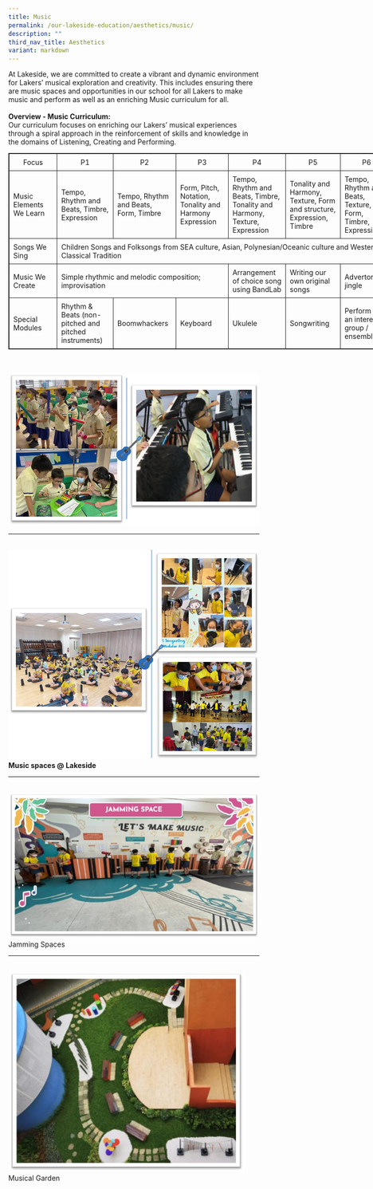 ```yaml
---
title: Music
permalink: /our-lakeside-education/aesthetics/music/
description: ""
third_nav_title: Aesthetics
variant: markdown
---
```

At Lakeside, we are committed to create a vibrant and dynamic environment for Lakers’
musical exploration and creativity. This includes ensuring there are music spaces and
opportunities in our school for all Lakers to make music and perform as well as an
enriching Music curriculum for all.<br><br>
<b>Overview - Music Curriculum:</b><br>
Our curriculum focuses on enriching our Lakers’ musical experiences through a spiral
approach in the reinforcement of skills and knowledge in the domains of Listening, Creating and Performing.

<table style="border: 1px solid rgb(42, 42, 42); width: 773px;">
<tbody class="" style="margin: 0px; outline: 0px; padding: 0px;">
<tr>
<td width="128" style="padding: 8px; text-align: center; vertical-align: middle; border: 1px solid rgb(42, 42, 42);">Focus</td>
<td width="128" style="padding: 8px; text-align: center; vertical-align: middle; border: 1px solid rgb(42, 42, 42);">P1</td>
<td width="128" style="padding: 8px; text-align: center; vertical-align: middle; border: 1px solid rgb(42, 42, 42);">P2</td>
<td width="128" style="padding: 8px; text-align: center; vertical-align: middle; border: 1px solid rgb(42, 42, 42);">P3</td>
<td width="128" style="padding: 8px; text-align: center; vertical-align: middle; border: 1px solid rgb(42, 42, 42);">P4</td>
<td width="128" style="padding: 8px; text-align: center; vertical-align: middle; border: 1px solid rgb(42, 42, 42);">P5</td>
<td width="128" style="padding: 8px; text-align: center; vertical-align: middle; border: 1px solid rgb(42, 42, 42);">P6</td>
</tr>
<tr>
<td width="128" style="padding: 8px; vertical-align: middle; border: 1px solid rgb(42, 42, 42);">Music Elements We Learn</td>
<td width="128" style="padding: 8px; vertical-align: middle; border: 1px solid rgb(42, 42, 42);">Tempo, Rhythm and Beats, Timbre, Expression </td>
<td width="128" style="padding: 8px; vertical-align: middle; border: 1px solid rgb(42, 42, 42);">Tempo, Rhythm and Beats, Form, Timbre</td>
<td width="128" style="padding: 8px; vertical-align: middle; border: 1px solid rgb(42, 42, 42);">Form, Pitch, Notation, Tonality and Harmony Expression</td>
<td width="128" style="padding: 8px; vertical-align: middle; border: 1px solid rgb(42, 42, 42);">Tempo, Rhythm and Beats, Timbre, Tonality and Harmony, Texture, Expression</td>
<td width="128" style="padding: 8px; vertical-align: middle; border: 1px solid rgb(42, 42, 42);">Tonality and Harmony, Texture, Form and structure, Expression, Timbre</td>
<td width="128" style="padding: 8px; vertical-align: middle; border: 1px solid rgb(42, 42, 42);">Tempo, Rhythm and Beats, Texture, Form, Timbre, Expression</td>
</tr>
<tr>
<td width="128" style="padding: 8px; vertical-align: middle; border: 1px solid rgb(42, 42, 42);">Songs We Sing</td>
<td width="128" colspan="6" style="padding: 8px; vertical-align: middle; border: 1px solid rgb(42, 42, 42);">Children Songs and Folksongs from SEA culture, Asian, Polynesian/Oceanic culture and Western Classical Tradition</td>
</tr>
<tr>
<td width="128" style="padding: 8px; vertical-align: middle; border: 1px solid rgb(42, 42, 42);">Music We Create</td>
<td width="128" colspan="3" style="padding: 8px; vertical-align: middle; border: 1px solid rgb(42, 42, 42);">Simple rhythmic and melodic composition; improvisation</td>
<td width="128" style="padding: 8px; vertical-align: middle; border: 1px solid rgb(42, 42, 42);">Arrangement of choice song using BandLab</td>
<td width="128" style="padding: 8px; vertical-align: middle; border: 1px solid rgb(42, 42, 42);">Writing our own original songs</td>
<td width="128" style="padding: 8px; vertical-align: middle; border: 1px solid rgb(42, 42, 42);">Advertorial jingle</td>
</tr>
<tr style="margin: 0px; outline: 0px; padding: 0px;">
<td width="128" style="padding: 8px; vertical-align: middle; border: 1px solid rgb(42, 42, 42);">Special Modules</td>
<td width="128" style="padding: 8px; vertical-align: middle; border: 1px solid rgb(42, 42, 42);">Rhythm &amp; Beats (non-pitched and pitched instruments)</td>
<td width="128" style="padding: 8px;  vertical-align: middle; border: 1px solid rgb(42, 42, 42);">Boomwhackers</td>
<td width="128" style="padding: 8px; vertical-align: middle; border: 1px solid rgb(42, 42, 42);">Keyboard</td>
<td width="128" style="padding: 8px; vertical-align: middle; border: 1px solid rgb(42, 42, 42);">Ukulele</td>
<td width="128" style="padding: 8px; vertical-align: middle; border: 1px solid rgb(42, 42, 42);">Songwriting</td>
<td width="128" style="padding: 8px; vertical-align: middle; border: 1px solid rgb(42, 42, 42);">Perform as an interest group / ensemble</td>
</tr>
</tbody>
</table>
<br><br>
<img src="/images/Department/07MUSIC/MU1.png">
<br>
<hr><br>
<img src="/images/Department/07MUSIC/MU2.png">
<br>
<b>Music spaces @ Lakeside</b>
<hr><br>
<img src="/images/Department/07MUSIC/MU03.jpg">
Jamming Spaces
<hr><br>
<img src="/images/Department/07MUSIC/MU04.jpg">
Musical Garden